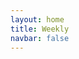 ```yaml
---
layout: home
title: Weekly
navbar: false
---
```



<script setup>


import { useData } from 'vitepress'
const { theme, page, frontmatter } = useData()

import Portfolio from './portfolio/Portfolio.vue'

const imagePath = './portfolio/assets/images/'

const config = {
    active: "weekly",
  sidebar: {
    avatar: imagePath + "avatar.png",
    name: "Jiaolong",
    content: "Solo Developer",
    email: "jiaolong_wang@foxmail.com",
    phone: "",
    birthday: "",
    location: "北京",
    socials: [{
      title: "Github",
      url: "https://github.com/wang-jiaolong",
      icon: imagePath + "icon/github.png"
    },
    {
      title: "即刻",
      url: "https://web.okjike.com/u/DB74F1FC-514A-44A6-B8BE-D09E27C873E6",
      icon: imagePath + "icon/jike.png"
    },
    {
      title: "小红书",
      url: "https://www.xiaohongshu.com/user/profile/61921a4e000000002102b5b4?xhsshare=CopyLink&appuid=61921a4e000000002102b5b4&apptime=1662621464",
      icon: imagePath + "icon/redBook.png"
    },
    {
      title: "Bilibili",
      url: "https://space.bilibili.com/239811731",
      icon: imagePath + "icon/bilibili.png"
    }]
  },
  content: {
    about: `🧑🏻‍💻 白天社畜打工人 晚上独立开发者
    📱 App Store搜索: 事线｜物品指南
    📷 摄影小白 也想拍点有意思的照片
    🚗 数字游民策划中1%`,
    doings: [
      {icon: imagePath + "icon-app.svg", title: "iOS Developer", description: "一个正在成长的iOS独立开发者。"},
      {icon: imagePath + "icon-photo.svg", title: "Photography", description: "正在尝试着拍摄一些有趣的东西。"},
    ],
    skills:[
      {title:"编程", value:33.3},
      {title:"摄影", value:10},
      {title:"剪辑", value:10},
    ]
  }

}

</script>

<Portfolio :config="config"/>
